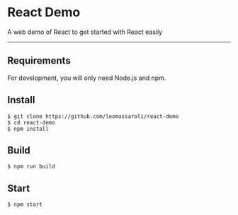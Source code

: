 # React Demo

A web demo of React to get started with React easily

---

## Requirements

For development, you will only need Node.js and npm.

## Install

    $ git clone https://github.com/leomassaroli/react-demo
    $ cd react-demo
    $ npm install

## Build

    $ npm run build

## Start

    $ npm start
